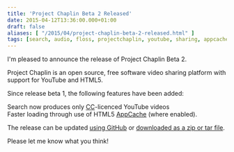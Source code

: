 ```yaml
---
title: 'Project Chaplin Beta 2 Released'
date: 2015-04-12T13:36:00.000+01:00
draft: false
aliases: [ "/2015/04/project-chaplin-beta-2-released.html" ]
tags: [search, audio, floss, projectchaplin, youtube, sharing, appcache, cc, videos, oss, free software, chaplin, open source, open, import, creativecommons, html5, video, github, project]
---
```


I'm pleased to announce the release of Project Chaplin Beta 2.  
  
Project Chaplin is an open source, free software video sharing platform with support for YouTube and HTML5.  
  
Since release beta 1, the following features have been added:  
  
Search now produces only [CC](https://creativecommons.org/)\-licenced YouTube videos  
Faster loading through use of HTML5 [AppCache](http://www.html5rocks.com/en/tutorials/appcache/beginner/) (where enabled).  
  
The release can be updated [using GitHub](https://github.com/dandart/projectchaplin) or [downloaded as a zip or tar file](https://github.com/dandart/projectchaplin/releases/tag/beta2).  

Please let me know what you think!